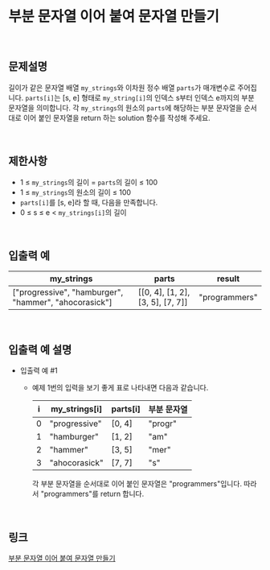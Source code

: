 # 부분 문자열 이어 붙여 문자열 만들기

<br>

## 문제설명
길이가 같은 문자열 배열 `my_strings`와 이차원 정수 배열 `parts`가 매개변수로 주어집니다. `parts[i]`는 [s, e] 형태로 `my_string[i]`의 인덱스 s부터 인덱스 e까지의 부분 문자열을 의미합니다. 각 `my_strings`의 원소의 `parts`에 해당하는 부분 문자열을 순서대로 이어 붙인 문자열을 return 하는 solution 함수를 작성해 주세요.

<br>

## 제한사항
- 1 ≤ `my_strings`의 길이 = `parts`의 길이 ≤ 100
- 1 ≤ `my_strings`의 원소의 길이 ≤ 100
- `parts[i]`를 [s, e]라 할 때, 다음을 만족합니다.
- 0 ≤ s ≤ e < `my_strings[i]`의 길이

<br>

## 입출력 예
| my_strings | parts | result |
|---|---|---|
| ["progressive", "hamburger", "hammer", "ahocorasick"] | [[0, 4], [1, 2], [3, 5], [7, 7]] | "programmers" |

<br>

## 입출력 예 설명
- 입출력 예 #1
    - 예제 1번의 입력을 보기 좋게 표로 나타내면 다음과 같습니다.

        | i | my_strings[i] | parts[i] | 부분 문자열 |
        |---|---|---|---|
        | 0 | "progressive" | [0, 4] | "progr" |
        | 1 | "hamburger" | [1, 2] | "am" |
        | 2 | "hammer" | [3, 5] | "mer" |
        | 3 | "ahocorasick" | [7, 7] | "s" |

        각 부분 문자열을 순서대로 이어 붙인 문자열은 "programmers"입니다. 따라서 "programmers"를 return 합니다.

<br>

## 링크
[부분 문자열 이어 붙여 문자열 만들기](https://school.programmers.co.kr/learn/courses/30/lessons/181911)
